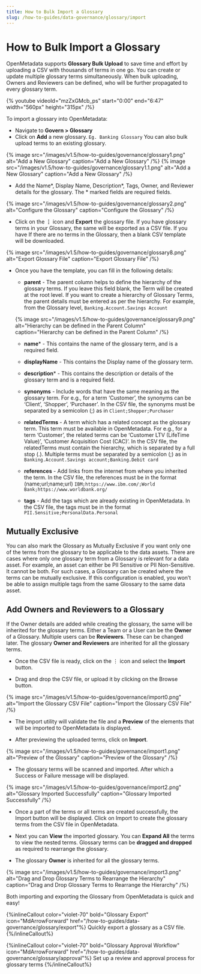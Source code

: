 ```yaml
---
title: How to Bulk Import a Glossary
slug: /how-to-guides/data-governance/glossary/import
---
```


# How to Bulk Import a Glossary

OpenMetadata supports **Glossary Bulk Upload** to save time and effort by uploading a CSV with thousands of terms in one go. You can create or update multiple glossary terms simultaneously. When bulk uploading, Owners and Reviewers can be defined, who will be further propagated to every glossary term.

{% youtube videoId="mzZxGMcb_ps" start="0:00" end="6:47" width="560px" height="315px" /%}

To import a glossary into OpenMetadata:
- Navigate to **Govern > Glossary**
- Click on **Add** a new glossary. `Eg. Banking Glossary`
You can also bulk upload terms to an existing glossary.

{% image
src="/images/v1.5/how-to-guides/governance/glossary1.png"
alt="Add a New Glossary"
caption="Add a New Glossary"
/%}
{% image
src="/images/v1.5/how-to-guides/governance/glossary1.1.png"
alt="Add a New Glossary"
caption="Add a New Glossary"
/%}

- Add the Name*, Display Name, Description*, Tags, Owner, and Reviewer details for the glossary. The * marked fields are required fields.

{% image
src="/images/v1.5/how-to-guides/governance/glossary2.png"
alt="Configure the Glossary"
caption="Configure the Glossary"
/%}

- Click on the **⋮** icon and **Export** the glossary file. If you have glossary terms in your Glossary, the same will be exported as a CSV file. If you have If there are no terms in the Glossary, then a blank CSV template will be downloaded.

{% image
src="/images/v1.5/how-to-guides/governance/glossary8.png"
alt="Export Glossary File"
caption="Export Glossary File"
/%}

- Once you have the template, you can fill in the following details:
  - **parent** - The parent column helps to define the hierarchy of the glossary terms. If you leave this field blank, the Term will be created at the root level. If you want to create a hierarchy of Glossary Terms, the parent details must be entered as per the hierarchy. For example, from the Glossary level, `Banking.Account.Savings Account`

  {% image
  src="/images/v1.5/how-to-guides/governance/glossary9.png"
  alt="Hierarchy can be defined in the Parent Column"
  caption="Hierarchy can be defined in the Parent Column"
  /%}
  - **name*** - This contains the name of the glossary term, and is a required field.

  - **displayName** - This contains the Display name of the glossary term.

  - **description*** - This contains the description or details of the glossary term and is a required field.

  - **synonyms** - Include words that have the same meaning as the glossary term. For e.g., for a term ‘Customer’, the synonyms can be ‘Client’, ‘Shopper’, ‘Purchaser’. In the CSV file, the synonyms must be separated by a semicolon (;) as in `Client;Shopper;Purchaser`

  - **relatedTerms** - A term which has a related concept as the glossary term. This term must be available in OpenMetadata. For e.g., for a term ‘Customer’, the related terms can be ‘Customer LTV (LifeTime Value)’, ‘Customer Acquisition Cost (CAC)’. In the CSV file, the relatedTerms must contain the hierarchy, which is separated by a full stop (.). Multiple terms must be separated by a semicolon (;) as in `Banking.Account.Savings account;Banking.Debit card`
  - **references** - Add links from the internet from where you inherited the term. In the CSV file, the references must be in the format (name;url;name;url) `IBM;https://www.ibm.com/;World Bank;https://www.worldbank.org/`
  - **tags** - Add the tags which are already existing in OpenMetadata. In the CSV file, the tags must be in the format `PII.Sensitive;PersonalData.Personal`

## Mutually Exclusive

You can also mark the Glossary as Mutually Exclusive if you want only one of the terms from the glossary to be applicable to the data assets. There are cases where only one glossary term from a Glossary is relevant for a data asset. For example, an asset can either be PII Sensitive or PII Non-Sensitive. It cannot be both. For such cases, a Glossary can be created where the terms can be mutually exclusive. If this configuration is enabled, you won’t be able to assign multiple tags from the same Glossary to the same data asset.

## Add Owners and Reviewers to a Glossary

If the Owner details are added while creating the glossary, the same will be inherited for the glossary terms. Either a Team or a  User can be the **Owner** of a Glossary. Multiple users can be **Reviewers**. These can be changed later. The glossary **Owner and Reviewers** are inherited for all the glossary terms.

- Once the CSV file is ready, click on the ⋮ icon and select the **Import** button.

- Drag and drop the CSV file, or upload it by clicking on the Browse button.

{% image
src="/images/v1.5/how-to-guides/governance/import0.png"
alt="Import the Glossary CSV File"
caption="Import the Glossary CSV File"
/%}

- The import utility will validate the file and a **Preview** of the elements that will be imported to OpenMetadata is displayed.

- After previewing the uploaded terms, click on **Import**.

{% image
src="/images/v1.5/how-to-guides/governance/import1.png"
alt="Preview of the Glossary"
caption="Preview of the Glossary"
/%}

- The glossary terms will be scanned and imported. After which a Success or Failure message will be displayed.

{% image
src="/images/v1.5/how-to-guides/governance/import2.png"
alt="Glossary Imported Successfully"
caption="Glossary Imported Successfully"
/%}

- Once a part of the terms or all terms are created successfully, the Import button will be displayed. Click on Import to create the glossary terms from the CSV file in OpenMetadata.

- Next you can **View** the imported glossary. You can **Expand All** the terms to view the nested terms. Glossary terms can be **dragged and dropped** as required to rearrange the glossary. 

- The glossary **Owner** is inherited for all the glossary terms.

{% image
src="/images/v1.5/how-to-guides/governance/import3.png"
alt="Drag and Drop Glossary Terms to Rearrange the Hierarchy"
caption="Drag and Drop Glossary Terms to Rearrange the Hierarchy"
/%}

Both importing and exporting the Glossary from OpenMetadata is quick and easy!

{%inlineCallout
  color="violet-70"
  bold="Glossary Export"
  icon="MdArrowForward"
  href="/how-to-guides/data-governance/glossary/export"%}
  Quickly export a glossary as a CSV file.
{%/inlineCallout%}

{%inlineCallout
  color="violet-70"
  bold="Glossary Approval Workflow"
  icon="MdArrowForward"
  href="/how-to-guides/data-governance/glossary/approval"%}
  Set up a review and approval process for glossary terms
{%/inlineCallout%}